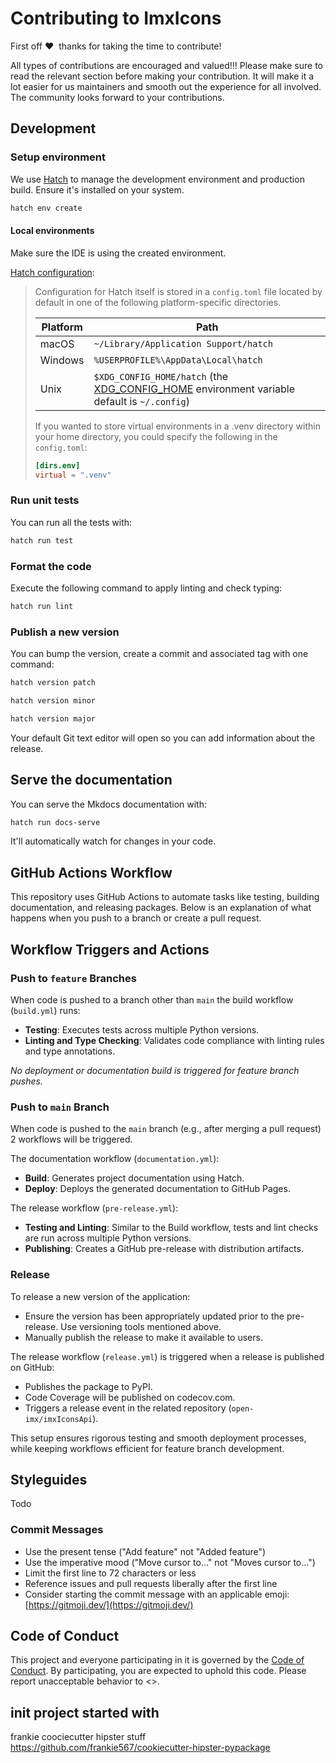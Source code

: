 # Contributing to ImxIcons

First off ❤️ ️ ️thanks for taking the time to contribute! 

All types of contributions are encouraged and valued!!! Please make sure to read the relevant section before making your contribution.
It will make it a lot easier for us maintainers and smooth out the experience for all involved. The community looks forward to your contributions.



## Development

### Setup environment

We use [Hatch](https://hatch.pypa.io/latest/install/) to manage the development environment and production build. Ensure it's installed on your system.

```bash
hatch env create
```

#### Local environments
Make sure the IDE is using the created environment.

[Hatch configuration](https://hatch.pypa.io/1.0/config/hatch/):
>
> Configuration for Hatch itself is stored in a `config.toml` file located by default in one of the following platform-specific directories.
>
> | Platform | Path |
> | --- | --- |
> | macOS | `~/Library/Application Support/hatch` |
> | Windows | `%USERPROFILE%\AppData\Local\hatch` |
> | Unix | `$XDG_CONFIG_HOME/hatch` (the [XDG_CONFIG_HOME](https://specifications.freedesktop.org/basedir-spec/basedir-spec-latest.html#variables) environment variable default is `~/.config`) |
>
> If you wanted to store virtual environments in a .venv directory within your home directory, you could specify the following in the `config.toml`:
>
> ```toml
> [dirs.env]
> virtual = ".venv"
> ```

### Run unit tests

You can run all the tests with:

```bash
hatch run test
```

### Format the code

Execute the following command to apply linting and check typing:

```bash
hatch run lint
```

### Publish a new version

You can bump the version, create a commit and associated tag with one command:

```bash
hatch version patch
```

```bash
hatch version minor
```

```bash
hatch version major
```

Your default Git text editor will open so you can add information about the release.


## Serve the documentation

You can serve the Mkdocs documentation with:

```bash
hatch run docs-serve
```

It'll automatically watch for changes in your code.

## GitHub Actions Workflow

This repository uses GitHub Actions to automate tasks like testing, building documentation, and releasing packages. 
Below is an explanation of what happens when you push to a branch or create a pull request.

## Workflow Triggers and Actions

### Push to `feature` Branches
When code is pushed to a branch other than `main` the build workflow (`build.yml`) runs:
- **Testing**: Executes tests across multiple Python versions.
- **Linting and Type Checking**: Validates code compliance with linting rules and type annotations.

*No deployment or documentation build is triggered for feature branch pushes.*

### Push to `main` Branch
When code is pushed to the `main` branch (e.g., after merging a pull request) 2 workflows will be triggered.

The documentation workflow (`documentation.yml`):
- **Build**: Generates project documentation using Hatch.
- **Deploy**: Deploys the generated documentation to GitHub Pages.

The release workflow (`pre-release.yml`):
- **Testing and Linting**: Similar to the Build workflow, tests and lint checks are run across multiple Python versions.
- **Publishing**: Creates a GitHub pre-release with distribution artifacts.

### Release 
To release a new version of the application:
- Ensure the version has been appropriately updated prior to the pre-release. Use versioning tools mentioned above.
- Manually publish the release to make it available to users.

The release workflow (`release.yml`) is triggered when a release is published on GitHub:
  - Publishes the package to PyPI.
  - Code Coverage will be published on codecov.com. 
  - Triggers a release event in the related repository (`open-imx/imxIconsApi`).

This setup ensures rigorous testing and smooth deployment processes, while keeping workflows efficient for feature branch development.

## Styleguides

Todo

### Commit Messages

* Use the present tense ("Add feature" not "Added feature")
* Use the imperative mood ("Move cursor to..." not "Moves cursor to...")
* Limit the first line to 72 characters or less
* Reference issues and pull requests liberally after the first line
* Consider starting the commit message with an applicable emoji: [https://gitmoji.dev/](https://gitmoji.dev/)

## Code of Conduct

This project and everyone participating in it is governed by the
[Code of Conduct](https://xxxxxx).
By participating, you are expected to uphold this code. Please report unacceptable behavior
to <>.

## init project started with
frankie coociecutter hipster stuff
https://github.com/frankie567/cookiecutter-hipster-pypackage
